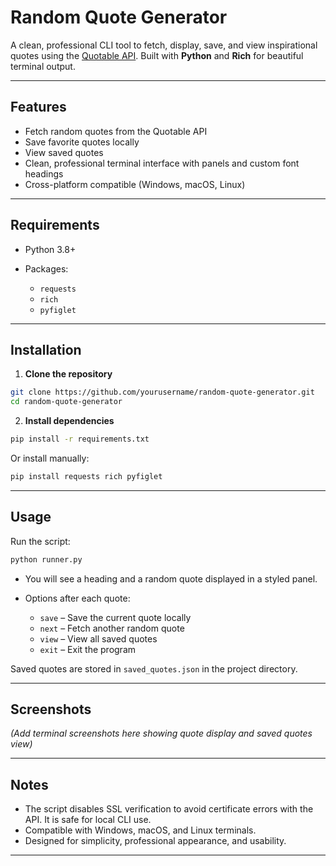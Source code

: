 # Random Quote Generator

A clean, professional CLI tool to fetch, display, save, and view inspirational quotes using the [Quotable API](https://github.com/lukePeavey/quotable). Built with **Python** and **Rich** for beautiful terminal output.

---

## Features

* Fetch random quotes from the Quotable API
* Save favorite quotes locally
* View saved quotes
* Clean, professional terminal interface with panels and custom font headings
* Cross-platform compatible (Windows, macOS, Linux)

---

## Requirements

* Python 3.8+
* Packages:

  * `requests`
  * `rich`
  * `pyfiglet`

---

## Installation

1. **Clone the repository**

```bash
git clone https://github.com/yourusername/random-quote-generator.git
cd random-quote-generator
```

2. **Install dependencies**

```bash
pip install -r requirements.txt
```

Or install manually:

```bash
pip install requests rich pyfiglet
```

---

## Usage

Run the script:

```bash
python runner.py
```

* You will see a heading and a random quote displayed in a styled panel.
* Options after each quote:

  * `save` – Save the current quote locally
  * `next` – Fetch another random quote
  * `view` – View all saved quotes
  * `exit` – Exit the program

Saved quotes are stored in `saved_quotes.json` in the project directory.

---

## Screenshots

*(Add terminal screenshots here showing quote display and saved quotes view)*

---

## Notes

* The script disables SSL verification to avoid certificate errors with the API. It is safe for local CLI use.
* Compatible with Windows, macOS, and Linux terminals.
* Designed for simplicity, professional appearance, and usability.

---


